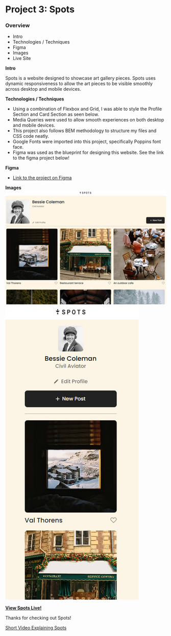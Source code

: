 # Project 3: Spots

### Overview  

* Intro
* Technologies / Techniques  
* Figma  
* Images
* Live Site
  
**Intro**
  
Spots is a website designed to showcase art gallery pieces. Spots uses dynamic responsiveness to allow the art pieces to be visible smoothly across desktop and mobile devices.

**Technologies / Techniques**

* Using a combination of Flexbox and Grid, I was able to style the Profile Section and Card Section as seen below. 
* Media Queries were used to allow smooth experiences on both desktop and mobile devices.
* This project also follows BEM methodology to structure my files and CSS code neatly. 
* Google Fonts were imported into this project, specifically Poppins font face.
* Figma was used as the blueprint for designing this website. See the link to the figma project below!
  
**Figma**  
  
* [Link to the project on Figma](https://www.figma.com/file/BBNm2bC3lj8QQMHlnqRsga/Sprint-3-Project-%E2%80%94-Spots?type=design&node-id=2%3A60&mode=design&t=afgNFybdorZO6cQo-1)
  
**Images**  
![Desktop View](./images/spots-desktop-view.jpg)
![Mobile View](./images/spots-mobile-view.jpg)
  
**[View Spots Live!](https://mofesdo.github.io/se_project_spots/)**

Thanks for checking out Spots!

[Short Video Explaining Spots](https://drive.google.com/file/d/1wSu62cfxa0K8ZcLM2LhbFp0pniUaHRMj/view?usp=sharing)